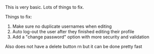 This is very basic. Lots of things to fix.

Things to fix:
1. Make sure no duplicate usernames when editing
2. Auto log-out the user after they finished editing their profile
3. Add a "change password" option with more security and validation

Also does not have a delete button rn but it can be done pretty fast
